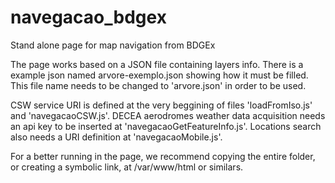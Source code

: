 # navegacao_bdgex
Stand alone page for map navigation from BDGEx

The page works based on a JSON file containing layers info.
There is a example json named arvore-exemplo.json showing how it must be filled.
This file name needs to be changed to 'arvore.json' in order to be used. 

CSW service URI is defined at the very beggining of files 'loadFromIso.js' and 'navegacaoCSW.js'.
DECEA aerodromes weather data acquisition needs an api key to be inserted at 'navegacaoGetFeatureInfo.js'.
Locations search also needs a URI definition at 'navegacaoMobile.js'.

For a better running in the page, we recommend copying the entire folder, or creating a symbolic link,
at /var/www/html or similars.

